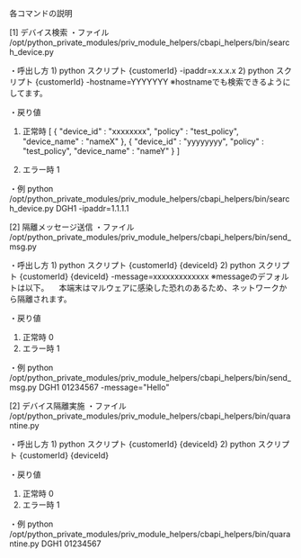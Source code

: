 各コマンドの説明

[1] デバイス検索
・ファイル
/opt/python_private_modules/priv_module_helpers/cbapi_helpers/bin/search_device.py

・呼出し方
1)
python スクリプト {customerId} -ipaddr=x.x.x.x
2)
python スクリプト {customerId} -hostname=YYYYYYY
※hostnameでも検索できるようにしてます。

・戻り値
1) 正常時
[
  { "device_id" : "xxxxxxxx", "policy" : "test_policy", "device_name" : "nameX" },
  { "device_id" : "yyyyyyyy", "policy" : "test_policy", "device_name" : "nameY" }
]

2) エラー時
1

・例
python /opt/python_private_modules/priv_module_helpers/cbapi_helpers/bin/search_device.py DGH1 -ipaddr=1.1.1.1                                                                   

[2] 隔離メッセージ送信
・ファイル
/opt/python_private_modules/priv_module_helpers/cbapi_helpers/bin/send_msg.py

・呼出し方
1)
python スクリプト {customerId} {deviceId}
2)
python スクリプト {customerId} {deviceId} -message=xxxxxxxxxxxxx
※messageのデフォルトは以下。
　本端末はマルウェアに感染した恐れのあるため、ネットワークから隔離されます。

・戻り値
1) 正常時
0
2) エラー時
1

・例
python /opt/python_private_modules/priv_module_helpers/cbapi_helpers/bin/send_msg.py DGH1 01234567 -message="Hello"

[2] デバイス隔離実施
・ファイル
/opt/python_private_modules/priv_module_helpers/cbapi_helpers/bin/quarantine.py

・呼出し方
1)
python スクリプト {customerId} {deviceId}
2)
python スクリプト {customerId} {deviceId}

・戻り値
1) 正常時
0
2) エラー時
1

・例
python /opt/python_private_modules/priv_module_helpers/cbapi_helpers/bin/quarantine.py DGH1 01234567

